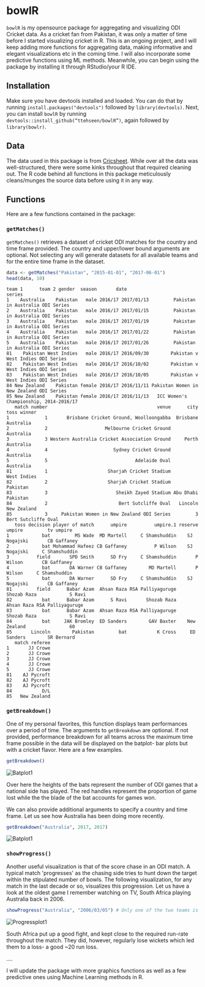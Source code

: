 # bowlR
`bowlR` is my opensource package for aggregating and visualizing ODI Cricket data. As a cricket fan from Pakistan, it was only a matter of time before I started visualizing cricket in R. This is an ongoing project, and I will keep adding more functions for aggregating data, making informative and elegant visualizations etc in the coming time. I will also incorporate some predictive functions using ML methods. Meanwhile, you can begin using the package by installing it through RStudio/your R IDE.

## Installation

Make sure you have devtools installed and loaded. You can do that by running `install.packages("devtools")` followed by `library(devtools)`. Next, you can install `bowlR` by running `devtools::install_github(“ttehseen/bowlR”)`, again followed by `library(bowlr)`.

## Data

The data used in this package is from [Cricsheet](http://cricsheet.com). While over all the data was well-structured, there were some kinks throughout that required cleaning out. The R code behind all functions in this package meticulously cleans/munges the source data before using it in any way.

## Functions

Here are a few functions contained in the package:

### `getMatches()`

`getMatches()` retrieves a dataset of cricket ODI matches for the country and time frame provided. The country and upper/lower bound arguments are optional. Not selecting any will generate datasets for all available teams and for the entire time frame in the dataset.

```R
data <- getMatches("Pakistan", "2015-01-01", "2017-06-01")
head(data, 10)
```
```        
team 1      team 2 gender  season       date                                   series
1    Australia    Pakistan   male 2016/17 2017/01/13         Pakistan in Australia ODI Series
2    Australia    Pakistan   male 2016/17 2017/01/15         Pakistan in Australia ODI Series
3    Australia    Pakistan   male 2016/17 2017/01/19         Pakistan in Australia ODI Series
4    Australia    Pakistan   male 2016/17 2017/01/22         Pakistan in Australia ODI Series
5    Australia    Pakistan   male 2016/17 2017/01/26         Pakistan in Australia ODI Series
81    Pakistan West Indies   male 2016/17 2016/09/30        Pakistan v West Indies ODI Series
82    Pakistan West Indies   male 2016/17 2016/10/02        Pakistan v West Indies ODI Series
83    Pakistan West Indies   male 2016/17 2016/10/05        Pakistan v West Indies ODI Series
84 New Zealand    Pakistan female 2016/17 2016/11/11 Pakistan Women in New Zealand ODI Series
85 New Zealand    Pakistan female 2016/17 2016/11/13   ICC Women's Championship, 2014-2016/17
   match number                                        venue      city         toss winner
1             1       Brisbane Cricket Ground, Woolloongabba  Brisbane           Australia
2             2                     Melbourne Cricket Ground                     Australia
3             3 Western Australia Cricket Association Ground     Perth           Australia
4             4                        Sydney Cricket Ground                     Australia
5             5                                Adelaide Oval                     Australia
81            1                      Sharjah Cricket Stadium                   West Indies
82            2                      Sharjah Cricket Stadium                      Pakistan
83            3                         Sheikh Zayed Stadium Abu Dhabi            Pakistan
84            2                          Bert Sutcliffe Oval   Lincoln         New Zealand
85            3     Pakistan Women in New Zealand ODI Series         3 Bert Sutcliffe Oval
   toss decision player of match      umpire          umpire.1 reserve umpire         tv umpire
1            bat         MS Wade  MD Martell     C Shamshuddin    SJ Nogajski       CB Gaffaney
2            bat Mohammad Hafeez CB Gaffaney          P Wilson    SJ Nogajski     C Shamshuddin
3          field       SPD Smith      SD Fry     C Shamshuddin       P Wilson       CB Gaffaney
4            bat       DA Warner CB Gaffaney        MD Martell       P Wilson     C Shamshuddin
5            bat       DA Warner      SD Fry     C Shamshuddin    SJ Nogajski       CB Gaffaney
81         field      Babar Azam  Ahsan Raza RSA Palliyaguruge    Shozab Raza            S Ravi
82           bat      Babar Azam      S Ravi       Shozab Raza     Ahsan Raza RSA Palliyaguruge
83           bat      Babar Azam  Ahsan Raza RSA Palliyaguruge    Shozab Raza            S Ravi
84           bat     JAK Bromley  ED Sanders        GAV Baxter    New Zealand                60
85       Lincoln        Pakistan         bat           K Cross     ED Sanders        SR Bernard
   match referee
1       JJ Crowe
2       JJ Crowe
3       JJ Crowe
4       JJ Crowe
5       JJ Crowe
81    AJ Pycroft
82    AJ Pycroft
83    AJ Pycroft
84           D/L
85   New Zealand
```

### `getBreakdown()`

One of my personal favorites, this function displays team performances over a period of time. The arguments to `getBreakdown` are optional. If not provided, performance breakdown for all teams across the maximum time frame possible in the data will be displayed on the batplot- bar plots but with a cricket flavor. Here are a few examples.

```R
getBreakdown()
```
![Batplot1](https://github.com/ttehseen/bowlR/blob/master/imgs/batPlot1.png)

Over here the heights of the bats represent the number of ODI games that a national side has played. The red handles represent the proportion of game lost while the the blade of the bat accounts for games won.

We can also provide additional arguments to specify a country and time frame. Let us see how Australia has been doing more recently.

```R
getBreakdown("Australia", 2017, 2017)
```
![Batplot1](https://github.com/ttehseen/bowlR/blob/master/imgs/Batplot2.png)

### `showProgress()`

Another useful visualization is that of the score chase in an ODI match. A typical match 'progresses' as the chasing side tries to hunt down the target within the stipulated number of bowls. The following visualization, for any match in the last decade or so, visualizes this progression. Let us have a look at the oldest game I remember watching on TV, South Africa playing Australia back in 2006.

```R
showProgress("Australia", "2006/03/05") # Only one of the two teams is required to search for the game.
```
![Progressplot1](https://github.com/ttehseen/bowlR/blob/master/imgs/Progressplot1.png)

South Africa put up a good fight, and kept close to the required run-rate throughout the match. They did, however, regularly lose wickets which led them to a loss- a good ~20 run loss.

....

I will update the package with more graphics functions as well as a few predictive ones using Machine Learning methods in R.
